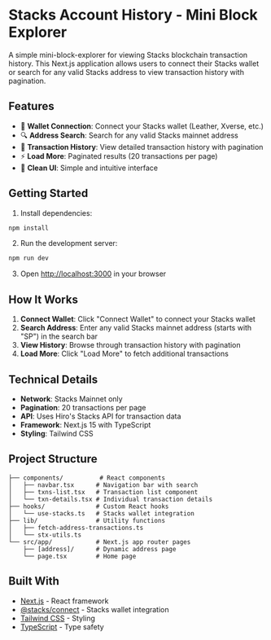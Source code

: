 # Stacks Account History - Mini Block Explorer

A simple mini-block-explorer for viewing Stacks blockchain transaction history. This Next.js application allows users to connect their Stacks wallet or search for any valid Stacks address to view transaction history with pagination.

## Features

- 🔗 **Wallet Connection**: Connect your Stacks wallet (Leather, Xverse, etc.)
- 🔍 **Address Search**: Search for any valid Stacks mainnet address
- 📄 **Transaction History**: View detailed transaction history with pagination
- ⚡ **Load More**: Paginated results (20 transactions per page)
- 🎨 **Clean UI**: Simple and intuitive interface

## Getting Started

1. Install dependencies:
```bash
npm install
```

2. Run the development server:
```bash
npm run dev
```

3. Open [http://localhost:3000](http://localhost:3000) in your browser

## How It Works

1. **Connect Wallet**: Click "Connect Wallet" to connect your Stacks wallet
2. **Search Address**: Enter any valid Stacks mainnet address (starts with "SP") in the search bar
3. **View History**: Browse through transaction history with pagination
4. **Load More**: Click "Load More" to fetch additional transactions

## Technical Details

- **Network**: Stacks Mainnet only
- **Pagination**: 20 transactions per page
- **API**: Uses Hiro's Stacks API for transaction data
- **Framework**: Next.js 15 with TypeScript
- **Styling**: Tailwind CSS

## Project Structure

```
├── components/          # React components
│   ├── navbar.tsx      # Navigation bar with search
│   ├── txns-list.tsx   # Transaction list component
│   └── txn-details.tsx # Individual transaction details
├── hooks/              # Custom React hooks
│   └── use-stacks.ts   # Stacks wallet integration
├── lib/                # Utility functions
│   ├── fetch-address-transactions.ts
│   └── stx-utils.ts
└── src/app/            # Next.js app router pages
    ├── [address]/      # Dynamic address page
    └── page.tsx        # Home page
```

## Built With

- [Next.js](https://nextjs.org) - React framework
- [@stacks/connect](https://github.com/stacks-network/connect) - Stacks wallet integration
- [Tailwind CSS](https://tailwindcss.com) - Styling
- [TypeScript](https://www.typescriptlang.org) - Type safety
